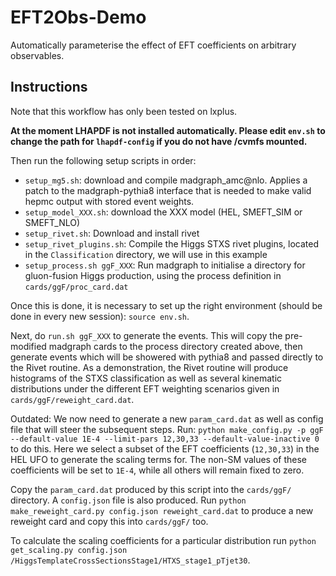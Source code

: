 # EFT2Obs-Demo
Automatically parameterise the effect of EFT coefficients on arbitrary observables.

## Instructions

Note that this workflow has only been tested on lxplus.

**At the moment LHAPDF is not installed automatically. Please edit `env.sh` to change the path for `lhapdf-config` if you do not have /cvmfs mounted.**

Then run the following setup scripts in order:

 -  `setup_mg5.sh`: download and compile madgraph_amc@nlo. Applies a patch to the madgraph-pythia8 interface that is needed to make valid hepmc output with stored event weights.
 -  `setup_model_XXX.sh`: download the XXX model (HEL, SMEFT_SIM or SMEFT_NLO)
 -  `setup_rivet.sh`: Download and install rivet
 -  `setup_rivet_plugins.sh`: Compile the Higgs STXS rivet plugins, located in the `Classification` directory, we will use in this example
 - `setup_process.sh ggF_XXX`: Run madgraph to initialise a directory for gluon-fusion Higgs production, using the process definition in `cards/ggF/proc_card.dat`

Once this is done, it is necessary to set up the right environment (should be done in every new session): `source env.sh`.

Next, do `run.sh ggF_XXX` to generate the events. This will copy the pre-modified madgraph cards to the process directory created above, then generate events which will be showered with pythia8 and passed directly to the Rivet routine. As a demonstration, the Rivet routine will produce histograms of the STXS classification as well as several kinematic distributions under the different EFT weighting scenarios given in `cards/ggF/reweight_card.dat`.

Outdated: 
We now need to generate a new `param_card.dat` as well as config file that will steer the subsequent steps. Run: `python make_config.py -p ggF --default-value 1E-4 --limit-pars 12,30,33 --default-value-inactive 0` to do this. Here we select a subset of the EFT coefficients (`12,30,33`) in the HEL UFO to generate the scaling terms for. The non-SM values of these coefficients will be set to `1E-4`, while all others will remain fixed to zero.

Copy the `param_card.dat` produced by this script into the `cards/ggF/` directory. A `config.json` file is also produced. Run `python make_reweight_card.py config.json reweight_card.dat` to produce a new reweight card and copy this into `cards/ggF/` too.

To calculate the scaling coefficients for a particular distribution run `python get_scaling.py config.json /HiggsTemplateCrossSectionsStage1/HTXS_stage1_pTjet30`.
